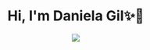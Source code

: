 
<div align="center">
<h1 align="center"> Hi, I'm Daniela Gil✨👋</h1>
</div>

<div align="center">  
<img align="center" src="https://i.postimg.cc/FF2n0h4R/Banner.jpg">
</div>

<!--
**danugil/danugil** is a ✨ _special_ ✨ repository because its `README.md` (this file) appears on your GitHub profile.

Here are some ideas to get you started:

- 🔭 I’m currently working on ...
- 🌱 I’m currently learning ...
- 👯 I’m looking to collaborate on ...
- 🤔 I’m looking for help with ...
- 💬 Ask me about ...
- 📫 How to reach me: ...
- 😄 Pronouns: ...
- ⚡ Fun fact: ...
-->
